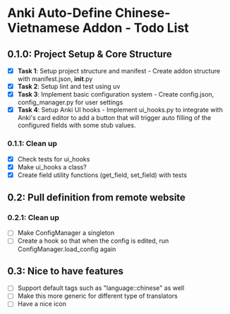 # Anki Auto-Define Chinese-Vietnamese Addon - Todo List

## 0.1.0: Project Setup & Core Structure

- [x] **Task 1**: Setup project structure and manifest - Create addon structure with manifest.json, **init**.py
- [x] **Task 2**: Setup lint and test using uv
- [x] **Task 3**: Implement basic configuration system - Create config.json, config_manager.py for user settings
- [x] **Task 4**: Setup Anki UI hooks - Implement ui_hooks.py to integrate with Anki's card editor to add a button that will trigger auto filling of the configured fields with some stub values.

### 0.1.1: Clean up

- [x] Check tests for ui_hooks
- [x] Make ui_hooks a class?
- [x] Create field utility functions (get_field, set_field) with tests

## 0.2: Pull definition from remote website

### 0.2.1: Clean up

- [ ] Make ConfigManager a singleton
- [ ] Create a hook so that when the config is edited, run ConfigManager.load_config again

## 0.3: Nice to have features

- [ ] Support default tags such as "language::chinese" as well
- [ ] Make this more generic for different type of translators
- [ ] Have a nice icon
